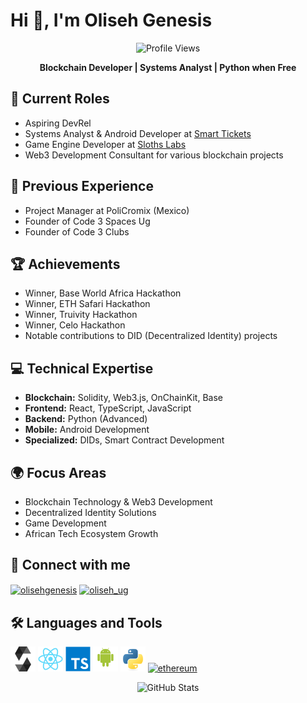 # Hi 👋, I'm Oliseh Genesis

<div align="center">

![Profile Views](https://komarev.com/ghpvc/?username=olisehgenesis&label=Profile%20views&color=0e75b6&style=flat)

**Blockchain Developer | Systems Analyst | Python when Free**

</div>

## 🔭 Current Roles
- Aspiring DevRel
- Systems Analyst & Android Developer at [Smart Tickets](https://www.smartkts.com)
- Game Engine Developer at [Sloths Labs](https://www.slothslabs.com)
- Web3 Development Consultant for various blockchain projects

## 💼 Previous Experience
- Project Manager at PoliCromix (Mexico)
- Founder of Code 3 Spaces Ug
- Founder of Code 3 Clubs 

## 🏆 Achievements
- Winner, Base World Africa Hackathon
- Winner, ETH Safari Hackathon
- Winner, Truivity Hackathon
- Winner, Celo Hackathon
- Notable contributions to DID (Decentralized Identity) projects

## 💻 Technical Expertise
- **Blockchain:** Solidity, Web3.js, OnChainKit, Base
- **Frontend:** React, TypeScript, JavaScript
- **Backend:** Python (Advanced)
- **Mobile:** Android Development
- **Specialized:** DIDs, Smart Contract Development

## 🌍 Focus Areas
- Blockchain Technology & Web3 Development
- Decentralized Identity Solutions
- Game Development
- African Tech Ecosystem Growth

## 🔗 Connect with me
<p align="left">
<a href="https://dev.to/olisehgenesis" target="blank"><img align="center" src="https://cdn.jsdelivr.net/npm/simple-icons@3.0.1/icons/dev-dot-to.svg" alt="olisehgenesis" height="30" width="40" /></a>
<a href="https://x.com/illMindOfBanana" target="blank"><img align="center" src="https://raw.githubusercontent.com/rahuldkjain/github-profile-readme-generator/master/src/images/icons/Social/twitter.svg" alt="oliseh_ug" height="30" width="40" /></a>
</p>

## 🛠️ Languages and Tools
<p align="left">
<a href="https://soliditylang.org/" target="_blank"><img src="https://raw.githubusercontent.com/devicons/devicon/master/icons/solidity/solidity-original.svg" alt="solidity" width="40" height="40"/></a>
<a href="https://reactjs.org/" target="_blank"><img src="https://raw.githubusercontent.com/devicons/devicon/master/icons/react/react-original.svg" alt="react" width="40" height="40"/></a>
<a href="https://www.typescriptlang.org/" target="_blank"><img src="https://raw.githubusercontent.com/devicons/devicon/master/icons/typescript/typescript-original.svg" alt="typescript" width="40" height="40"/></a>
<a href="https://developer.android.com" target="_blank"><img src="https://raw.githubusercontent.com/devicons/devicon/master/icons/android/android-original-wordmark.svg" alt="android" width="40" height="40"/></a>
<a href="https://www.python.org" target="_blank"><img src="https://raw.githubusercontent.com/devicons/devicon/master/icons/python/python-original.svg" alt="python" width="40" height="40"/></a>
<a href="https://ethereum.org/" target="_blank"><img src="https://raw.githubusercontent.com/devicons/devicon/master/icons/ethereum/ethereum-original.svg" alt="ethereum" width="40" height="40"/></a>
</p>

<div align="center">

![GitHub Stats](https://github-readme-stats.vercel.app/api?username=olisehgenesis&show_icons=true&theme=dark&locale=en)

</div>
